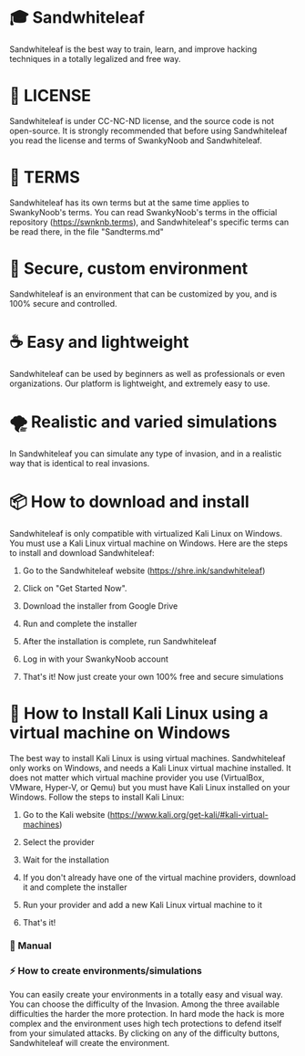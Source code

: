 # 🎓 Sandwhiteleaf
Sandwhiteleaf is the best way to train, learn, and improve hacking techniques in a totally legalized and free way.

# 🦙 LICENSE
Sandwhiteleaf is under CC-NC-ND license, and the source code is not open-source. It is strongly recommended that before using Sandwhiteleaf you read the license and terms of SwankyNoob and Sandwhiteleaf.

# 🦚 TERMS
Sandwhiteleaf has its own terms but at the same time applies to SwankyNoob's terms. You can read SwankyNoob's terms in the official repository (https://swnknb.terms), and Sandwhiteleaf's specific terms can be read there, in the file "Sandterms.md"

# 🚀 Secure, custom environment
Sandwhiteleaf is an environment that can be customized by you, and is 100% secure and controlled.

# ☕ Easy and lightweight
Sandwhiteleaf can be used by beginners as well as professionals or even organizations. Our platform is lightweight, and extremely easy to use.

# 🌪️ Realistic and varied simulations
In Sandwhiteleaf you can simulate any type of invasion, and in a realistic way that is identical to real invasions.

# 📦 How to download and install
Sandwhiteleaf is only compatible with virtualized Kali Linux on Windows. You must use a Kali Linux virtual machine on Windows. Here are the steps to install and download Sandwhiteleaf:

1. Go to the Sandwhiteleaf website (https://shre.ink/sandwhiteleaf)

2. Click on "Get Started Now".

3. Download the installer from Google Drive

4. Run and complete the installer

5. After the installation is complete, run Sandwhiteleaf

6. Log in with your SwankyNoob account

7. That's it! Now just create your own 100% free and secure simulations

# 🐧 How to Install Kali Linux using a virtual machine on Windows
The best way to install Kali Linux is using virtual machines. Sandwhiteleaf only works on Windows, and needs a Kali Linux virtual machine installed. It does not matter which virtual machine provider you use (VirtualBox, VMware, Hyper-V, or Qemu) but you must have Kali Linux installed on your Windows. Follow the steps to install Kali Linux:

1. Go to the Kali website (https://www.kali.org/get-kali/#kali-virtual-machines)

2. Select the provider

3. Wait for the installation

4. If you don't already have one of the virtual machine providers, download it and complete the installer

5. Run your provider and add a new Kali Linux virtual machine to it

6. That's it!

### 📖 Manual

### ⚡ How to create environments/simulations
You can easily create your environments in a totally easy and visual way. You can choose the difficulty of the Invasion. Among the three available difficulties the harder the more protection. In hard mode the hack is more complex and the environment uses high tech protections to defend itself from your simulated attacks. By clicking on any of the difficulty buttons, Sandwhiteleaf will create the environment.
